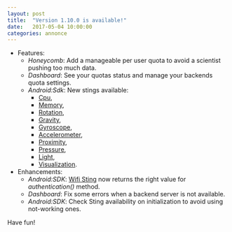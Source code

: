 ```yaml
---
layout: post
title:  "Version 1.10.0 is available!"
date:   2017-05-04 10:00:00
categories: annonce
---
```



- Features:
  - _Honeycomb_: Add a manageable per user quota to avoid a scientist pushing too much data.
  - _Dashboard_: See your quotas status and manage your backends quota settings.
  - _Android:Sdk_: New stings available:
    - [Cpu](/en/1.10.0/stings/stings-phone/cpu),
    - [Memory](/en/1.10.0/stings/stings-phone/memory),
    - [Rotation](/en/1.10.0/stings/stings-motion/rotation),
    - [Gravity](/en/1.10.0/stings/stings-motion/gravity),
    - [Gyroscope](/en/1.10.0/stings/stings-motion/gyroscope),
    - [Accelerometer](/en/1.10.0/stings/stings-motion/accelerometer),
    - [Proximity](/en/1.10.0/stings/stings-environment/proximity),
    - [Pressure](/en/1.10.0/stings/stings-environment/pressure),
    - [Light](/en/1.10.0/stings/stings-environment/light),
    - [Visualization](/en/1.10.0/stings/stings-visualization/visualization).
- Enhancements:
  - _Android:SDK_: [Wifi Sting](/en/1.10.0/stings/sdk/wifi) now returns the right value for _authentication()_ method.
  - _Dashboard_: Fix some errors when a backend server is not available.
  - _Android:SDK_: Check Sting availability on initialization to avoid using not-working ones.


Have fun!
